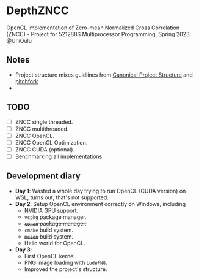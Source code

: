 # DepthZNCC
OpenCL implementation of Zero-mean Normalized Cross Correlation (ZNCC) - Project for 521288S Multiprocessor Programming, Spring 2023, @UniOulu

## Notes
- Project structure mixes guidlines from [Canonical Project Structure](https://www.open-std.org/jtc1/sc22/wg21/docs/papers/2018/p1204r0.html) and [pitchfork](https://github.com/vector-of-bool/pitchfork)
- 

## TODO
- [ ] ZNCC single threaded.
- [ ] ZNCC multithreaded.
- [ ] ZNCC OpenCL.
- [ ] ZNCC OpenCL Optimization.
- [ ] ZNCC CUDA (optional).
- [ ] Benchmarking all implementations.

## Development diary
- **Day 1**: Wasted a whole day trying to run OpenCL (CUDA version) on WSL, turns out, that's not supported.
- **Day 2**: Setup OpenCL environment correctly on Windows, including
    - NVIDIA GPU support.
    - `vcpkg` package manager.
    - ~~`conan` package manager.~~
    - `cmake` build system.
    - ~~`meson` build system.~~
    - Hello world for OpenCL.
- **Day 3**: 
    - First OpenCL kernel.
    - PNG image loading with `LodePNG`.
    - Improved the project's structure.
